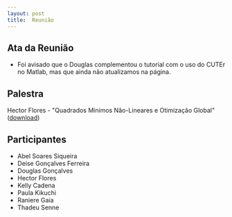 ```yaml
---
layout: post
title:  Reunião
---
```

Ata da Reunião
--------------

-   Foi avisado que o Douglas complementou o tutorial com o uso do CUTEr
    no Matlab, mas que ainda não atualizamos na página.

Palestra
--------

Hector Flores - "Quadrados Mínimos Não-Lineares e Otimização Global"
 ([download](/assets/apresentacoes/hector.09.11.2012.pdf))

Participantes
-------------

-   Abel Soares Siqueira
-   Deise Gonçalves Ferreira
-   Douglas Gonçalves
-   Hector Flores
-   Kelly Cadena
-   Paula Kikuchi
-   Raniere Gaia
-   Thadeu Senne

